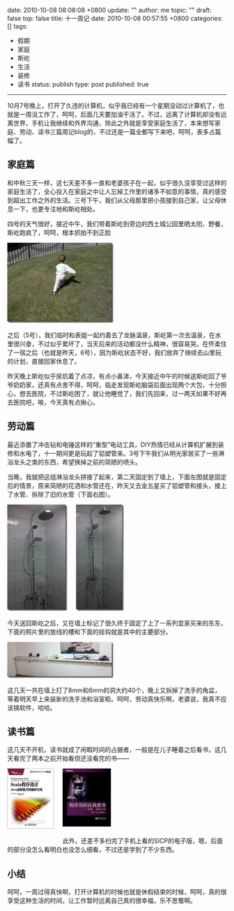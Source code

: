 date: 2010-10-08 08:08:08 +0800
update: ""
author: me
topic: ""
draft: false
top: false
title: 十一周记
date: 2010-10-08 00:57:55 +0800
categories: []
tags:
- 假期
- 家庭
- 斯屹
- 生活
- 装修
- 读书
status: publish
type: post
published: true
---
<p>10月7号晚上，打开了久违的计算机，似乎我已经有一个星期没动过计算机了，也就是一周没工作了，呵呵，后面几天要加油干活了。不过，远离了计算机却没有远离世界，手机让我继续和外界沟通，除此之外就是享受家庭生活了，本来想写家庭、劳动、读书三篇周记blog的，不过还是一篇全都写下来吧，呵呵，表多占篇幅了。</p>

<h2>家庭篇</h2>

<p>和中秋三天一样，这七天差不多一直和老婆孩子在一起，似乎很久没享受过这样的家庭生活了，全心投入在家庭之中让人忘掉工作里的诸多不如意的事情，真的感受到超出工作之外的生活。三号下午，我们从父母那里把小孩接到自己家，让父母休息一下，也更专注地和斯屹相处。</p>

<p>四号的天气很好，接近中午，我们带着斯屹到旁边的西土城公园里晒太阳、野餐，斯屹跑疯了，呵呵，根本抓拍不到正脸</p>

<p><a href="http://wangxu.me/blog/wp-content/uploads/2010/10/073.jpg"><img style="background-image: none; border-right-width: 0px; padding-left: 0px; padding-right: 0px; display: inline; border-top-width: 0px; border-bottom-width: 0px; border-left-width: 0px; padding-top: 0px" title="073" border="0" alt="073" src="/assets/073_thumb.jpg" width="244" height="184" /></a></p>

<p>之后（5号），我们临时和表姐一起约着去了龙脉温泉，斯屹第一次去温泉，在水里很兴奋，不过似乎累坏了，当天后来的活动都没什么精神，很容易哭。在怀柔住了一宿之后（也就是昨天，6号），因为斯屹状态不好，我们放弃了继续去山里玩的计划，直接回家休息了。</p>

<p>昨天晚上斯屹似乎尿炕着了点凉，有点小鼻涕，今天接近中午的时候送斯屹回了爷爷奶奶家，还真有点舍不得，呵呵，临走发现斯屹脑袋后面出现两个大包，十分担心，想去医院，不过斯屹困了，就让他睡觉了，我们先回来，过一两天如果不好再去医院吧，唉，今天真有点揪心。</p>

<h2>劳动篇</h2>

<p>最近添置了冲击钻和电锤这样的“重型”电动工具，DIY热情已经从计算机扩展到装修和水电了，十一期间更是玩起了铝塑管来。3号下午我们从明光家居买了一些淋浴龙头之类的东西，希望换掉之前的简陋的喷头。</p>

<p>当晚，我就把这组淋浴龙头拼接了起来，第二天固定到了墙上，下面左图就是固定后的情景，原来简陋的花洒和水管还在，昨天又去金五星买了铝塑管和接头，接上了水管、拆除了旧的水管（下面右图）。</p>

<p><a href="http://wangxu.me/blog/wp-content/uploads/2010/10/060.jpg"><img style="background-image: none; border-right-width: 0px; padding-left: 0px; padding-right: 0px; display: inline; border-top-width: 0px; border-bottom-width: 0px; border-left-width: 0px; padding-top: 0px" title="060" border="0" alt="060" src="/assets/060_thumb.jpg" width="138" height="244" /></a>&#160;&#160;&#160;&#160; <a href="http://wangxu.me/blog/wp-content/uploads/2010/10/085.jpg"><img style="background-image: none; border-right-width: 0px; padding-left: 0px; padding-right: 0px; display: inline; border-top-width: 0px; border-bottom-width: 0px; border-left-width: 0px; padding-top: 0px" title="085" border="0" alt="085" src="/assets/085_thumb.jpg" width="110" height="244" /></a></p>

<p>今天送回斯屹之后，又在墙上标记了很久终于固定了上了一系列宜家买来的东东，下面的照片里的放线的槽和下面的挂钩就是其中的主要部分。</p>

<p><a href="http://wangxu.me/blog/wp-content/uploads/2010/10/093.jpg"><img style="background-image: none; border-right-width: 0px; padding-left: 0px; padding-right: 0px; display: inline; border-top-width: 0px; border-bottom-width: 0px; border-left-width: 0px; padding-top: 0px" title="093" border="0" alt="093" src="/assets/093_thumb.jpg" width="244" height="83" /></a></p>

<p>这几天一共在墙上打了8mm和6mm的洞大约40个，晚上又拆掉了洗手的角盆，等着明天早上来装新的洗手池和浴室柜。呵呵，劳动真快乐啊，老婆说，我真不应该搞软件，哈哈。</p>

<h2>读书篇</h2>

<p>这几天不开机，读书就成了闲暇时间的占据者，一般是在儿子睡着之后看书，这几天看完了两本之前开始看但还没看完的书——</p>

<p><a href="http://book.douban.com/subject/4909629/"><img style="padding-bottom: 20px; border-right-width: 0px; padding-left: 0px; padding-right: 20px; float: left; border-top-width: 0px; border-bottom-width: 0px; border-left-width: 0px; padding-top: 0px" src="/assets/s4414698.jpg" /></a> <a href="http://book.douban.com/subject/3652388/"><img style="padding-bottom: 20px; border-right-width: 0px; padding-left: 0px; padding-right: 20px; float: left; border-top-width: 0px; border-bottom-width: 0px; border-left-width: 0px; padding-top: 0px" src="/assets/s3724604.jpg" /></a></p>

<p>&#160;</p>

<p>&#160;</p>

<p>&#160;</p>

<p>&#160;</p>

<p>&#160;</p>

<p>此外，还差不多扫完了手机上看的SICP的电子版，嗯，后面的部分没怎么看明白也没怎么细看，不过还是学到了不少东西。</p>

<h2>小结</h2>

<p>呵呵，一周过得真快啊，打开计算机的时候也就是休假结束的时候，呵呵，真的很享受这种生活的时间，让工作暂时远离自己真的很幸福，乐不思蜀啊。</p>
